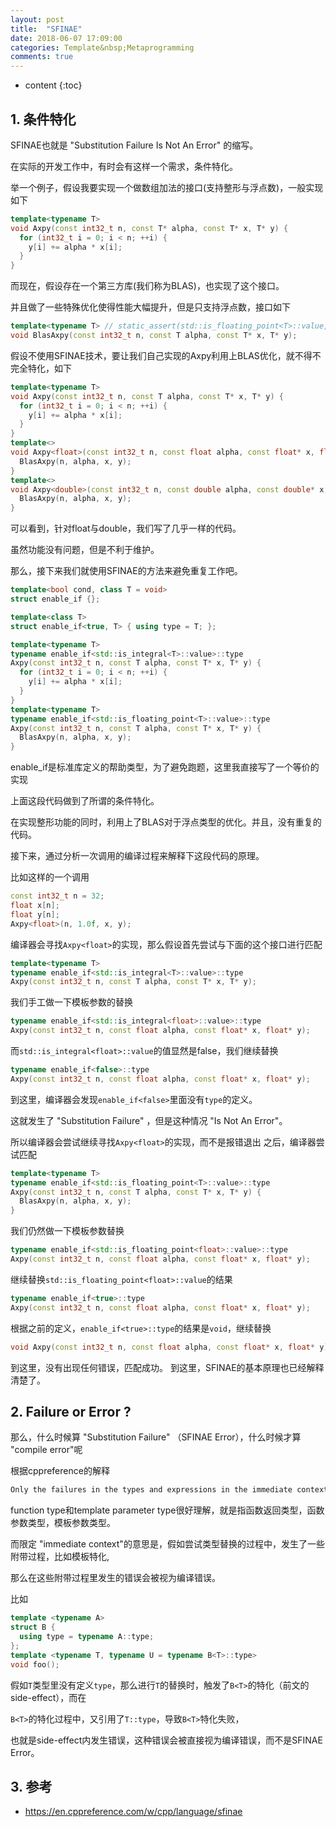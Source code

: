 ```yaml
---
layout: post
title:  "SFINAE"
date: 2018-06-07 17:09:00 
categories: Template&nbsp;Metaprogramming
comments: true
---
```


* content
{:toc}

## 1. 条件特化

SFINAE也就是 "Substitution Failure Is Not An Error" 的缩写。

在实际的开发工作中，有时会有这样一个需求，条件特化。

举一个例子，假设我要实现一个做数组加法的接口(支持整形与浮点数)，一般实现如下
```cpp
template<typename T>
void Axpy(const int32_t n, const T* alpha, const T* x, T* y) {
  for (int32_t i = 0; i < n; ++i) {
    y[i] += alpha * x[i];
  }
}
```
而现在，假设存在一个第三方库(我们称为BLAS)，也实现了这个接口。

并且做了一些特殊优化使得性能大幅提升，但是只支持浮点数，接口如下

```cpp
template<typename T> // static_assert(std::is_floating_point<T>::value, "");
void BlasAxpy(const int32_t n, const T alpha, const T* x, T* y);
```
假设不使用SFINAE技术，要让我们自己实现的Axpy利用上BLAS优化，就不得不完全特化，如下
```cpp
template<typename T>
void Axpy(const int32_t n, const T alpha, const T* x, T* y) {
  for (int32_t i = 0; i < n; ++i) {
    y[i] += alpha * x[i];
  }
}
template<>
void Axpy<float>(const int32_t n, const float alpha, const float* x, float* y) {
  BlasAxpy(n, alpha, x, y);
}
template<>
void Axpy<double>(const int32_t n, const double alpha, const double* x, double* y) {
  BlasAxpy(n, alpha, x, y);
}
```
可以看到，针对float与double，我们写了几乎一样的代码。

虽然功能没有问题，但是不利于维护。

那么，接下来我们就使用SFINAE的方法来避免重复工作吧。

```cpp
template<bool cond, class T = void>
struct enable_if {};

template<class T>
struct enable_if<true, T> { using type = T; };

template<typename T>
typename enable_if<std::is_integral<T>::value>::type
Axpy(const int32_t n, const T alpha, const T* x, T* y) {
  for (int32_t i = 0; i < n; ++i) {
    y[i] += alpha * x[i];
  }
}
template<typename T>
typename enable_if<std::is_floating_point<T>::value>::type
Axpy(const int32_t n, const T alpha, const T* x, T* y) {
  BlasAxpy(n, alpha, x, y);
}
```
enable_if是标准库定义的帮助类型，为了避免跑题，这里我直接写了一个等价的实现

上面这段代码做到了所谓的条件特化。

在实现整形功能的同时，利用上了BLAS对于浮点类型的优化。并且，没有重复的代码。

接下来，通过分析一次调用的编译过程来解释下这段代码的原理。

比如这样的一个调用
```cpp
const int32_t n = 32;
float x[n];
float y[n];
Axpy<float>(n, 1.0f, x, y);
```
编译器会寻找`Axpy<float>`的实现，那么假设首先尝试与下面的这个接口进行匹配
```cpp
template<typename T>
typename enable_if<std::is_integral<T>::value>::type
Axpy(const int32_t n, const T alpha, const T* x, T* y);
```
我们手工做一下模板参数的替换
```cpp
typename enable_if<std::is_integral<float>::value>::type
Axpy(const int32_t n, const float alpha, const float* x, float* y);
```
而`std::is_integral<float>::value`的值显然是false，我们继续替换
```cpp
typename enable_if<false>::type
Axpy(const int32_t n, const float alpha, const float* x, float* y);
```
到这里，编译器会发现`enable_if<false>`里面没有`type`的定义。

这就发生了 "Substitution Failure" ，但是这种情况 "Is Not An Error"。

所以编译器会尝试继续寻找`Axpy<float>`的实现，而不是报错退出
之后，编译器尝试匹配
```cpp
template<typename T>
typename enable_if<std::is_floating_point<T>::value>::type
Axpy(const int32_t n, const T alpha, const T* x, T* y) {
  BlasAxpy(n, alpha, x, y);
}
```
我们仍然做一下模板参数替换
```cpp
typename enable_if<std::is_floating_point<float>::value>::type
Axpy(const int32_t n, const float alpha, const float* x, float* y);
```
继续替换`std::is_floating_point<float>::value`的结果
```cpp
typename enable_if<true>::type
Axpy(const int32_t n, const float alpha, const float* x, float* y);
```
根据之前的定义，`enable_if<true>::type`的结果是`void`，继续替换
```cpp
void Axpy(const int32_t n, const float alpha, const float* x, float* y);
```
到这里，没有出现任何错误，匹配成功。
到这里，SFINAE的基本原理也已经解释清楚了。

## 2. Failure or Error ?

那么，什么时候算 "Substitution Failure" （SFINAE Error），什么时候才算 "compile error"呢

根据cppreference的解释

```txt
Only the failures in the types and expressions in the immediate context of the function type or its template parameter types are SFINAE errors. If the evaluation of a substituted type/expression causes a side-effect such as instantiation of some template specialization, generation of an implicitly-defined member function, etc, errors in those side-effects are treated as hard errors.
```

function type和template parameter type很好理解，就是指函数返回类型，函数参数类型，模板参数类型。

而限定 "immediate context"的意思是，假如尝试类型替换的过程中，发生了一些附带过程，比如模板特化,

那么在这些附带过程里发生的错误会被视为编译错误。

比如

```cpp
template <typename A>
struct B {
  using type = typename A::type;
};
template <typename T, typename U = typename B<T>::type>
void foo();
```
假如`T`类型里没有定义`type`，那么进行`T`的替换时，触发了`B<T>`的特化（前文的side-effect），而在

`B<T>`的特化过程中，又引用了`T::type`，导致`B<T>`特化失败，

也就是side-effect内发生错误，这种错误会被直接视为编译错误，而不是SFINAE Error。

## 3. 参考

* https://en.cppreference.com/w/cpp/language/sfinae